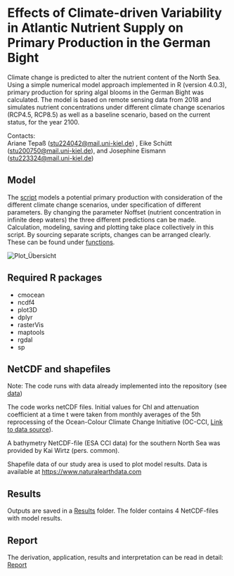 # Effects of Climate-driven Variability in Atlantic Nutrient Supply on Primary Production in the German Bight

Climate change is predicted to alter the nutrient content of the North Sea. Using a simple numerical model approach implemented in R (version 4.0.3), primary production for spring algal blooms in the German Bight was calculated. The model is based on remote sensing data from 2018 and simulates nutrient concentrations under different climate change scenarios (RCP4.5, RCP8.5) as well as a baseline scenario, based on the current status, for the year 2100.

Contacts:  
Ariane Tepaß (stu224042@mail.uni-kiel.de) , Eike Schütt (stu200750@mail.uni-kiel.de), and Josephine Eismann (stu223324@mail.uni-kiel.de)

## Model
The <a href=https://github.com/eikeschuett/PhytoModGB/blob/main/model_predict_2100_scenarios.R>script</a> models a potential primary production with consideration of the different climate change scenarios, under specification of different parameters. By changing the parameter Noffset (nutrient concentration in infinite deep waters) the three different predictions can be made.
Calculation, modeling, saving and plotting take place collectively in this script. By sourcing separate scripts, changes can be arranged clearly. These can be found under <a href=https://github.com/eikeschuett/PhytoModGB/tree/main/functions>functions</a>. 

![Plot_Übersicht](https://user-images.githubusercontent.com/66785690/115141777-67833280-a03e-11eb-972f-74eaae447b2a.JPG)

## Required R packages
- cmocean
- ncdf4
- plot3D
- dplyr
- rasterVis
- maptools
- rgdal
- sp

## NetCDF and shapefiles
Note: The code runs with data already implemented into the repository (see <a href=https://github.com/eikeschuett/PhytoModGB/tree/main/data>data</a>)

The code works netCDF files. Initial values for Chl and attenuation coefficient at a time t were taken from monthly averages of the 5th reprocessing of the Ocean-Colour Climate Change Initiative (OC-CCI, <a href=https://www.oceancolour.org/thredds/ncss/grid/CCI_ALL-v5.0-MONTHLY/dataset.html>Link to data source</a>).

A bathymetry NetCDF-file (ESA CCI data) for the southern North Sea was provided by Kai Wirtz (pers. common).

Shapefile data of our study area is used to plot model results. Data is available at https://www.naturalearthdata.com

## Results
Outputs are saved in a <a href=https://github.com/eikeschuett/PhytoModGB/tree/main/Results>Results</a> folder. The folder contains 4 NetCDF-files with model results.

## Report
The derivation, application, results and interpretation can be read in detail: <a href=https://github.com/eikeschuett/PhytoModGB/tree/main/Report>Report</a>


